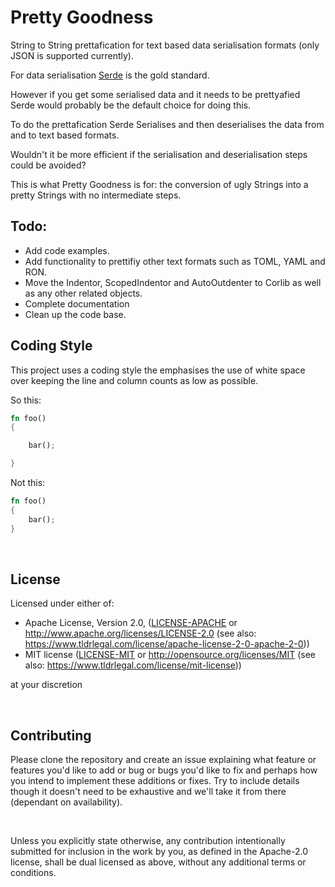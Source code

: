 # Pretty Goodness

String to String prettafication for text based data serialisation formats (only JSON is supported currently).

For data serialisation [Serde](https://serde.rs/) is the gold standard.

However if you get some serialised data and it needs to be prettyafied Serde would probably be the default choice for doing this.

To do the prettafication Serde Serialises and then deserialises the data from and to text based formats.

Wouldn't it be more efficient if the serialisation and deserialisation steps could be avoided?

This is what Pretty Goodness is for: the conversion of ugly Strings into a pretty Strings with no intermediate steps.

## Todo:

- Add code examples.
- Add functionality to prettifiy other text formats such as TOML, YAML and RON.
- Move the Indentor, ScopedIndentor and AutoOutdenter to Corlib as well as any other related objects.
- Complete documentation
- Clean up the code base.

## Coding Style

This project uses a coding style the emphasises the use of white space over keeping the line and column counts as low as possible.

So this:

```rust
fn foo()
{

    bar();

}

```

Not this:

```rust
fn foo()
{
    bar();
}

```

<br/>

## License

Licensed under either of:

- Apache License, Version 2.0, ([LICENSE-APACHE](./LICENSE-APACHE) or http://www.apache.org/licenses/LICENSE-2.0 (see also: https://www.tldrlegal.com/license/apache-license-2-0-apache-2-0))
- MIT license ([LICENSE-MIT](./LICENSE-MIT) or http://opensource.org/licenses/MIT (see also: https://www.tldrlegal.com/license/mit-license))

at your discretion

<br/>

## Contributing

Please clone the repository and create an issue explaining what feature or features you'd like to add or bug or bugs you'd like to fix and perhaps how you intend to implement these additions or fixes. Try to include details though it doesn't need to be exhaustive and we'll take it from there (dependant on availability).

<br/>

Unless you explicitly state otherwise, any contribution intentionally submitted for inclusion in the work by you, as defined in the Apache-2.0 license, shall be dual licensed as above, without any additional terms or conditions.



